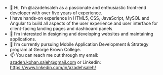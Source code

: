 - 👋 Hi, I’m @azadehsaleh as a passionate and enthusiastic front-end developer with over five years of experience.
- I have hands-on experience in HTML5, CSS, JavaScript, MySQL and Angular to build all aspects of the user experience and user interface for client-facing landing pages and dashboard panels.
- 👀 I’m interested in designing and developing websites and maintaining applications.
- 🌱 I’m currently pursuing Mobile Application Development & Strategy program at George Brown College.
- 📫 You can reach me out through my email: azadeh.kohan.saleh@gmail.com or Linkedin: https://www.linkedin.com/in/azadehsaleh/

<!---
azadehsaleh/azadehsaleh is a ✨ special ✨ repository because its `README.md` (this file) appears on your GitHub profile.
You can click the Preview link to take a look at your changes.
--->
